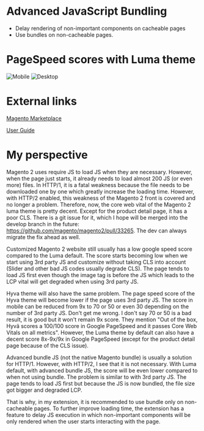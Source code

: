 # Advanced JavaScript Bundling

- Delay rendering of non-important components on cacheable pages
- Use bundles on non-cacheable pages.

# PageSpeed scores with Luma theme

![Mobile](https://marketplace.magento.com/media/catalog/product/f/e/fec4_image4.png?store=default&image-type=image&fit=bounds)
![Desktop](https://marketplace.magento.com/media/catalog/product/3/a/3a7a_image10.png?store=default&image-type=image&fit=bounds)

# External links

[Magento Marketplace](https://marketplace.magento.com/pure-mashiro-magento2-bundlejs.html)

[User Guide](https://marketplace.magento.com/media/catalog/product/pure_mashiro-magento2-bundlejs-1-3-1-ce/user_guides.pdf)

# My perspective

Magento 2 uses require JS to load JS when they are necessary. However, when the page just starts, it already needs to load almost 200 JS (or even more) files.
In HTTP/1, it is a fatal weakness because the file needs to be downloaded one by one which greatly increase the loading time.
However, with HTTP/2 enabled, this weakness of the Magento 2 front is covered and no longer a problem.
Therefore, now, the core web vital of the Magento 2 luma theme is pretty decent.
Except for the product detail page, it has a poor CLS. There is a git issue for it, which I hope will be merged into the develop branch in the future: https://github.com/magento/magento2/pull/33265. The dev can always migrate the fix ahead as well.

Customized Magento 2 website still usually has a low google speed score compared to the Luma default. The score starts becoming low when we start using 3rd party JS and customize without taking CLS into account (Slider and other bad JS codes usually degrade CLS).
The page tends to load JS first even though the image tag is before the JS which leads to the LCP vital will get degraded when using 3rd party JS.

Hyva theme will also have the same problem. The page speed score of the Hyva theme will become lower if the page uses 3rd party JS. The score in mobile can be reduced from 9x to 70 or 50 or even 30 depending on the number of 3rd party JS.
Don't get me wrong. I don't say 70 or 50 is a bad result, it is good but it won't remain 9x score. They mention "Out of the box, Hyvä scores a 100/100 score in Google PageSpeed and it passes Core Web Vitals on all metrics". However, the Luma theme by default can also have a decent score 8x-9x/9x in Google PageSpeed (except for the product detail page because of the CLS issue).

Advanced bundle JS (not the native Magento bundle) is usually a solution for HTTP/1. However, with HTTP/2, I see that it is not necessary.
With Luma default, with advanced bundle JS, the score will be even lower compared to when not using bundle. The problem is similar to with 3rd party JS. The page tends to load JS first but because the JS is now bundled, the file size got bigger and degraded LCP.

That is why, in my extension, it is recommended to use bundle only on non-cacheable pages.
To further improve loading time, the extension has a feature to delay JS execution in which non-important components will be only rendered when the user starts interacting with the page.
